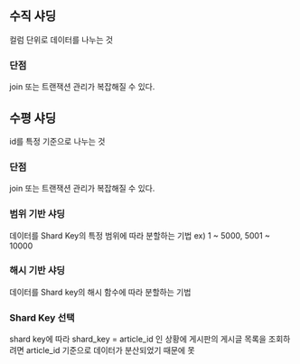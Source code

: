 ## 수직 샤딩 
컬럼 단위로 데이터를 나누는 것
### 단점
join 또는 트랜잭션 관리가 복잡해질 수 있다.
## 수평 샤딩
id를 특정 기준으로 나누는 것
### 단점
join 또는 트랜잭션 관리가 복잡해질 수 있다.

### 범위 기반 샤딩
데이터를 Shard Key의 특정 범위에 따라 분할하는 기법
ex) 1 ~ 5000, 5001 ~ 10000
### 해시 기반 샤딩
데이터를 Shard key의 해시 함수에 따라 분할하는 기법

### Shard Key 선택
shard key에 따라 shard_key = article_id 인 상황에 게시판의 게시글 목록을 조회하려면 article_id 기준으로 데이터가 분산되었기 때문에 못